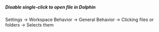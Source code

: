 ##### Disable single-click to open file in Dolphin
Settings → Workspace Behavior → General Behavior → Clicking files or folders → Selects them


